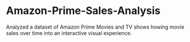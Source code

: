 # Amazon-Prime-Sales-Analysis
Analyzed a dataset of Amazon Prime Movies and TV shows howing movie sales over time into an interactive visual experience.

